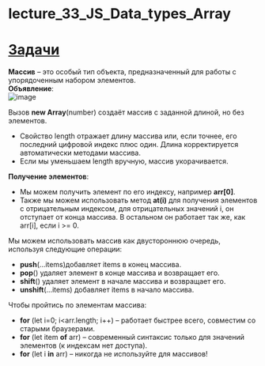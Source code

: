 # lecture_33_JS_Data_types_Array  

#  [Задачи ](https://github.com/schoolteacherMP/lecture_33_JS_Data_types_Array/blob/main/tasks.md)  

**Массив** – это особый тип объекта, предназначенный для работы с упорядоченным набором элементов.  
**Объявление**:  
![image](https://user-images.githubusercontent.com/113675674/213910438-31ac41ef-c586-4b8c-bfdb-2109f7dfbf3c.png)  

Вызов **new Array**(number) создаёт массив с заданной длиной, но без элементов.  
-  Свойство length отражает длину массива или, если точнее, его последний цифровой индекс плюс один. Длина корректируется автоматически методами массива.  
-  Если мы уменьшаем length вручную, массив укорачивается.  

**Получение элементов**:  
- Мы можем получить элемент по его индексу, например **arr[0]**.  
- Также мы можем использовать метод **at(i)** для получения элементов с отрицательным индексом, для отрицательных значений i, он отступает от конца массива. В остальном он работает так же, как arr[i], если i >= 0.  

Мы можем использовать массив как двустороннюю очередь, используя следующие операции:  
- **push**(...items)добавляет items в конец массива.  
- **pop**() удаляет элемент в конце массива и возвращает его.  
- **shift**() удаляет элемент в начале массива и возвращает его.  
- **unshift**(...items) добавляет items в начало массива.  

Чтобы пройтись по элементам массива:  
- **for** (let i=0; i<arr.length; i++) – работает быстрее всего, совместим со старыми браузерами.  
- **for** (let item **of** arr) – современный синтаксис только для значений элементов (к индексам нет доступа).  
- **for** (let i **in** arr) – никогда не используйте для массивов!  

